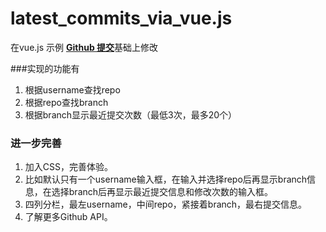 # latest_commits_via_vue.js

在vue.js 示例 [**Github 提交**](http://cn.vuejs.org/examples/commits.html)基础上修改

###实现的功能有

1. 根据username查找repo
2. 根据repo查找branch
3. 根据branch显示最近提交次数（最低3次，最多20个）

### 进一步完善

1. 加入CSS，完善体验。
  1. 比如默认只有一个username输入框，在输入并选择repo后再显示branch信息，在选择branch后再显示最近提交信息和修改次数的输入框。
  2. 四列分栏，最左username，中间repo，紧接着branch，最右提交信息。
2. 了解更多Github API。
